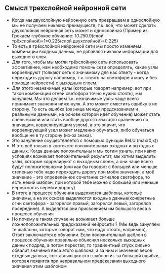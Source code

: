 ## Смысл трехслойной нейронной сети
- Когда мы двухслойную нейронную сеть превращаем в однослойную мы не получаем никаких преимуществ, т.к. всё, что может сделать двухслойная нейронная сеть может и однослойная (Пример из Грокаем глубокое обучение: 1*0.25*0.9(слой трёхслойной)=1*0.225(слой двухслойной)=0.225)
- То есть в трёхслойной нейронной сети мы просто изменяем комбинации входных данных, не добавляя никакой информации для выходного слоя.
- Для того, чтобы мы могли трёхслойную сеть использовать эффективнее, нам необходимо помочь сети определять, какие узлы коррелируют (толкают сеть к значимому для нас ответу - когда переходить дорогу например, т.к. стоять на светофоре я могу и без помощи нейросети) с выходным слоем. 
- Для этого незначимые узлы (которые говорят например, вот при такой комбинации огней светофора точно нужно стоять), мы зануляем. Мы это делаем т.к. незначимые узлы чаще всего принимают значения ниже нуля. А это может сместить ошибку в их сторону. То есть ошибка (разница между предсказанием и реальными данными, на основе которой идёт обучение) может стать очень низкой или стать вообще другого знака(по сравнению со значащим, коррелирующим узлом), а это значит, что коррелирующий узел может медленно обучаться, либо обучаться вообще не в ту сторону (из-за знака).
- Это зануление осуществляется с помощью функции ReLU (max(0,x))
- И это всё только в контексте положительных входных и выходных данных. Когда данные положительны и мы хотим узнать, при каких условиях возникает положительный результат, мы хотим выделить узлы, которые коррелируют с выходным слоем, а они чаще всего будут положительными (они как бы говорят: с большей или меньше степенью тебе надо переходить дорогу при моём значении, а моё значение - это определённое сочетание сигналов светофора, то есть некий шаблон, при которой тебе можно с большей или меньше вероятность перейти дорогу)
- В итоге в процессе обучения выделяются шаблоны, которые значимы, а на их основе выделяются входные данные(конкретные огни светофора - загорелся правый, загорелся левый, загорелся посередине). А выделятся они присвоением им большого веса в процессе обучения
- Но почему в таком случае не возникает больше ложноположительных предсказаний нейросети ? (Мы ведь зануляем те шаблоны, которые говорят нам, что надо стоять, например). Ответ заключается в обучении. Если положительный шаблон в процессе обучения правильно объяснял несколько выходных данных подряд, а потом перестал, то градиентный спуск сильно обвалит значения веса этого шаблона, а за ним и значения весов входных данных, составляющих этот шаблон из-за большой ошибки, которая появится при неправильном предсказании выходного значения этим шаблоном 
